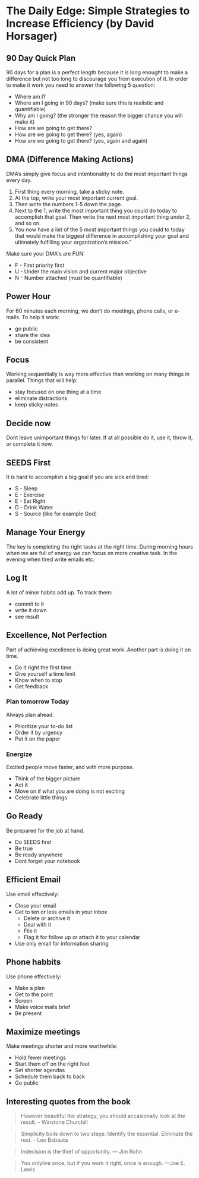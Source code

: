 # The Daily Edge: Simple Strategies to Increase Efficiency (by David Horsager)

## 90 Day Quick Plan

90 days for a plan is a perfect length because it is long enought to make a difference but not too long to discourage you from execution of it. In order to make it work you need to answer the following 5 question:
* Where am I?
* Where am I going in 90 days? (make sure this is realistic and quantifiable)
* Why am I going? (the stronger the reason the bigger chance you will make it)
* How are we going to get there?
* How are we going to get there? (yes, again)
* How are we going to get there? (yes, again and again)

## DMA (Difference Making Actions)

DMA’s simply give focus and intentionality to do the most important things every day.

1. First thing every morning, take a sticky note.
2. At the top, write your most important current goal.
3. Then write the numbers 1-5 down the page.
4. Next to the 1, write the most important thing you could do today to accomplish that goal. Then write the next most important thing under 2, and so on.
5. You now have a list of the 5 most important things you could to today that would make the biggest difference in accomplishing your goal and ultimately fulfilling your organization’s mission.”

Make sure your DMA's are FUN:
* F - First priority first
* U - Under the main vision and current major objective
* N - Number attached (must be quantifiable)

## Power Hour

For 60 minutes each morning, we don’t do meetings, phone calls, or e-mails. To help it work:
* go public
* share the idea
* be consistent

## Focus

Working sequentially is way more effective than working on many things in parallel. Things that will help:
* stay focused on one thing at a time
* eliminate distractions
* keep sticky notes

## Decide now

Dont leave unimportant things for later. If at all possible do it, use it, throw it, or complete it now.

## SEEDS First

It is hard to accomplish a big goal if you are sick and tired:
* S -  Sleep
* E - Exercise
* E - Eat Right
* D - Drink Water
* S - Source (like for example God)

## Manage Your Energy

The key is completing the right tasks at the right time. During morning hours when we are full of energy we can focus on more creative task. In the evening when tired write emails etc.

## Log It

A lot of minor habits add up. To track them:
* commit to it
* write it down
* see result

## Excellence, Not Perfection

Part of achieving excellence is doing great work. Another part is doing it on time.
* Do it right the first time
* Give yourself a time limit
* Know when to stop
* Get feedback

### Plan tomorrow Today
 
 Always plan ahead.
 * Prioritize your to-do list
 * Order it by urgency
 * Put it on the paper

 ### Energize

 Excited people move faster, and with more purpose.
 * Think of the bigger picture
 * Act it 
 * Move on if what you are doing is not exciting
 * Celebrate little things

## Go Ready

Be prepared for the job at hand.
* Do SEEDS first
* Be true
* Be ready anywhere
* Dont forget your notebook

## Efficient Email

Use email effectively:
* Close your email
* Get to ten or less emails in your inbox
  * Delete or archive it
  * Deal with it
  * File it
  * Flag it for follow up or attach it to your calendar
* Use only email for information sharing

## Phone habbits

Use phone effectively:
* Make a plan
* Get to the point
* Screen
* Make voice mails brief
* Be present

## Maximize meetings

Make meetings shorter and more worthwhile:
* Hold fewer meetings
* Start them off on the right foot
* Set shorter agendas
* Schedule them back to back
* Go public

## Interesting quotes from the book

> However beautiful the strategy, you should accasionally look at the result. - Winstone Churchill

> Simplicity boils down to two steps: Identify the essential. Eliminate the rest. - Leo Babauta

> Indecision is the thief of opportunity. — Jim Rohn

> You onlylive once, but if you work it right, once is enough. —Joe E. Lewis
